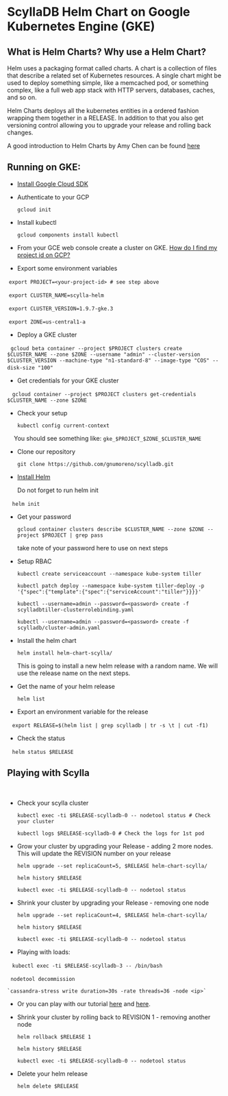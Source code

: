 # ScyllaDB Helm Chart on Google Kubernetes Engine (GKE)

 ## What is Helm Charts? Why use a Helm Chart? 
  
Helm uses a packaging format called charts. A chart is a collection of files that describe a related set of Kubernetes resources. A single chart might be used to deploy something simple, like a memcached pod, or something complex, like a full web app stack with HTTP servers, databases, caches, and so on. 

Helm Charts deploys all the kubernetes entities in a ordered fashion wrapping them together in a RELEASE. In addition to that you also get versioning control allowing you to upgrade your release and rolling back changes.

A good introduction to Helm Charts by Amy Chen can be found [here](https://youtu.be/vQX5nokoqrQ)

## Running on GKE:
  
  * [Install Google Cloud SDK](https://cloud.google.com/sdk/)

  * Authenticate to your GCP
    
    `gcloud init`
  
  * Install kubectl
    
    `gcloud components install kubectl`

  * From your GCE  web console create a cluster on GKE. [How do I find my project id on GCP?](https://cloud.google.com/resource-manager/docs/creating-managing-projects?visit_id=1-636622601155195003-3404293793&rd=1#identifying_projects)
  
  * Export some environment variables
  
    `export PROJECT=<your-project-id> # see step above` 
  
    `export CLUSTER_NAME=scylla-helm` 
  
    `export CLUSTER_VERSION=1.9.7-gke.3` 
  
    `export ZONE=us-central1-a` 
  
  * Deploy a GKE cluster
  
   `gcloud beta container --project $PROJECT clusters create $CLUSTER_NAME --zone $ZONE --username "admin" --cluster-version $CLUSTER_VERSION --machine-type "n1-standard-8" --image-type "COS" --disk-size "100"`
    
  * Get credentials for your GKE cluster
    
    `gcloud container --project $PROJECT clusters get-credentials $CLUSTER_NAME --zone $ZONE`

  * Check your setup
    
    `kubectl config current-context`
    
     You should see something like: `gke_$PROJECT_$ZONE_$CLUSTER_NAME` 
    
  * Clone our repository
    
    `git clone https://github.com/gnumoreno/scylladb.git`
    
       
  * [Install Helm](https://docs.helm.sh/using_helm/#installing-helm)
  
    Do not forget to run helm init 
    
    `helm init` 
    
 
  * Get your password
    
    `gcloud container clusters describe $CLUSTER_NAME --zone $ZONE --project $PROJECT | grep pass`
    
    take note of your password here to use on next steps
    
  * Setup RBAC
    
    `kubectl create serviceaccount --namespace kube-system tiller`
    
    `kubectl patch deploy --namespace kube-system tiller-deploy -p '{"spec":{"template":{"spec":{"serviceAccount":"tiller"}}}}'`
    
    `kubectl --username=admin --password=<password> create -f scylladbtiller-clusterrolebinding.yaml`
    
    `kubectl --username=admin --password=<password> create -f scylladb/cluster-admin.yaml`
    
  * Install the helm chart 
    
    `helm install helm-chart-scylla/` 
    
    This is going to install a new helm release with a random name. We will use the release name on the next steps.
    
  * Get the name of your helm release 
    
    `helm list` 
    
  * Export an environment variable for the release
  
    `export RELEASE=$(helm list | grep scylladb | tr -s \t | cut -f1)`
    
  * Check the status 
    
    `helm status $RELEASE` 
    
  ## Playing with Scylla
    
  * Check your scylla cluster 
    
    `kubectl exec -ti $RELEASE-scylladb-0 -- nodetool status # Check your cluster`
    
    `kubectl logs $RELEASE-scylladb-0 # Check the logs for 1st pod`
    
  * Grow your cluster by upgrading your Release - adding 2 more nodes. This will update the REVISION number on your release 
    
    `helm upgrade --set replicaCount=5, $RELEASE helm-chart-scylla/` 
    
    `helm history $RELEASE`
    
    `kubectl exec -ti $RELEASE-scylladb-0 -- nodetool status`

  * Shrink your cluster by upgrading your Release - removing one node
    
    `helm upgrade --set replicaCount=4, $RELEASE helm-chart-scylla/` 
    
    `helm history $RELEASE`
    
    `kubectl exec -ti $RELEASE-scylladb-0 -- nodetool status`
    
  * Playing with loads:
  
    `kubectl exec -ti $RELEASE-scylladb-3 -- /bin/bash`
    
    `nodetool decommission` 
    
    `cassandra-stress write duration=30s -rate threads=36 -node <ip>` 
    
    
  * Or you can play with our tutorial [here](https://www.scylladb.com/2017/11/30/mutant-monitoring-system-day-1/) and [here](https://www.scylladb.com/2018/01/18/mms-day-2-building-tracking-system/).
    
  * Shrink your cluster by rolling back to REVISION 1 - removing another node
    
    `helm rollback $RELEASE 1` 
    
    `helm history $RELEASE`
    
    `kubectl exec -ti $RELEASE-scylladb-0 -- nodetool status`
    
  * Delete your helm release
    
    `helm delete $RELEASE`
